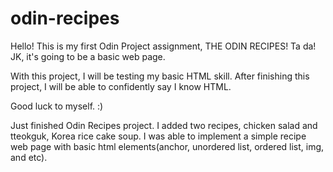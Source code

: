 # odin-recipes
Hello!
This is my first Odin Project assignment, THE ODIN RECIPES! Ta da!
JK, it's going to be a basic web page.

With this project, I will be testing my basic HTML skill. After finishing this project, I will be able to confidently say I know HTML.

Good luck to myself. :)

Just finished Odin Recipes project.
I added two recipes, chicken salad and tteokguk, Korea rice cake soup.
I was able to implement a simple recipe web page with basic html elements(anchor, unordered list, ordered list, img, and etc).